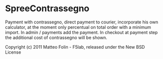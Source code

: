 SpreeContrassegno
=================

Payment with contrassegno, direct payment to courier, incorporate his own calculator, at the moment only percentual on total order with a minimum import.
In admin / payments add the payment.
In checkout at payment step the additional cost of contrassegno will be shown.


Copyright (c) 2011 Matteo Folin - F5lab, released under the New BSD License
